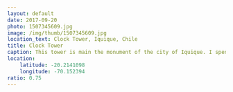 ```yaml
---
layout: default
date: 2017-09-20
photo: 1507345609.jpg
image: /img/thumb/1507345609.jpg
location_text: Clock Tower, Iquique, Chile
title: Clock Tower
caption: This tower is main the monument of the city of Iquique. I spent 3 days there and really enjoyed my stay! People were nice and friendly, and this is also where I bought my first surf board!
location:
    latitude: -20.2141098
    longitude: -70.152394
ratio: 0.75
---
```

